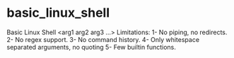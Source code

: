 # basic_linux_shell
Basic Linux Shell
  <command> <arg1 arg2 arg3 ...>
  Limitations:
  1- No piping, no redirects.
  2- No regex support.
  3- No command history.
  4- Only whitespace separated arguments, no quoting
  5- Few builtin functions.
